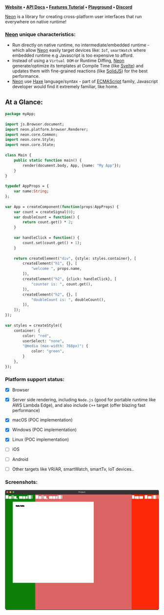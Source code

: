 [neon-link]: https://neon.metacraft.studio/
[react-native-link]: https://reactnative.dev/

**[Website][neon-link] • [API Docs](https://neon.metacraft.studio/docs) • [Features Tutorial](https://neon.metacraft.studio/tutorials) • [Playground](https://neon.metacraft.studio/playground) • [Discord](https://discord.gg/3NJAjgDnbG)**

[Neon][neon-link] is a library for creating cross-platform user interfaces that run everywhere on native runtime!

### [Neon][neon-link] unique characteristics:
- Run directly on native runtime, no intermediate/embedded runtime - which allow [Neon][neon-link] easily target devices like: `IoT`, `smartWatch` where embedded runtime e.g Javascript is too expensive to afford.
- Instead of using a `Virtual DOM` or Runtime Diffing, [Neon][neon-link] generate/optimize its templates at Compile Time (like [Svelte](https://svelte.dev/)) and updates them with fine-grained reactions (like [SolidJS](https://www.solidjs.com/)) for the best performance.
- [Neon][neon-link] use [Haxe](https://haxe.org/) language/syntax - part of [ECMAScript](https://ecma-international.org/publications-and-standards/standards/ecma-262/) family, Javascript developer would find it extremely familiar, like home.

## At a Glance:
```haxe
package myApp;

import js.Browser.document;
import neon.platform.browser.Renderer;
import neon.core.Common;
import neon.core.Style;
import neon.core.State;

class Main {
    public static function main() {
        render(document.body, App, {name: "My App"});
    }
}

typedef AppProps = {
    var name:String;
};

var App = createComponent(function(props:AppProps) {
    var count = createSignal(0);
    var doubleCount = function() {
        return count.get() * 2;
    }

    var handleClick = function() {
        count.set(count.get() + 1);
    }

    return createElement("div", {style: styles.container}, [
        createElement("h1", {}, [
            "welcome ", props.name,
        ]),
        createElement("h2", {click: handleClick}, [
            "counter is: ", count.get(),
        ]),
        createElement("h2", {}, [
            "doubleCount is: ", doubleCount(),
        ]),
    ]);
});

var styles = createStyle({
    container: {
        color: "red",
        userSelect: "none",
        "@media (max-width: 768px)": {
            color: "green",
        }
    },
});
```

### Platform support status:
- [x] Browser
- [x] Server side rendering, including `Node.js` (good for portable runtime like AWS Lambda Edge), and also include `C++` target (offer blazing fast performance)
- [x] macOS (POC implementation)
- [x] Windows (POC implementation)
- [x] Linux (POC implementation)
- [ ] iOS
- [ ] Android
- [ ] Other targets like VR/AR, smartWatch, smartTv, IoT devices..


### Screenshots:
![image](document/assets/macOs.png)

